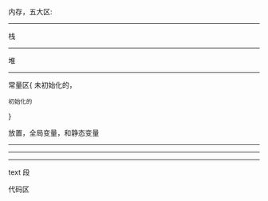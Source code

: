 内存，五大区:


<hr>

栈

<hr>

堆
<hr>

常量区{
    未初始化的，


    初始化的
}



放置，全局变量，和静态变量

<hr>



<hr>

<hr>


text 段

代码区



